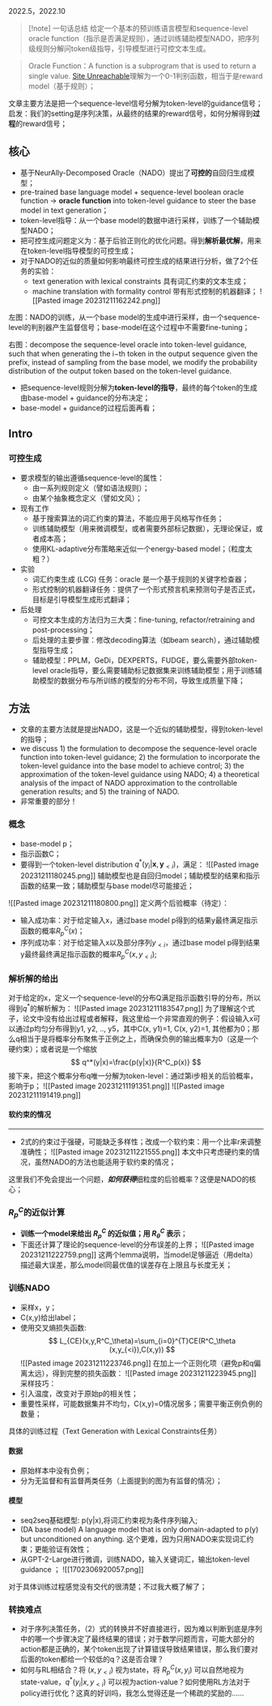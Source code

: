 
2022.5，2022.10

> [!note] 一句话总结
> 给定一个基本的预训练语言模型和sequence-level oracle function（指示是否满足规则），通过训练辅助模型NADO，把序列级规则分解问token级指导，引导模型进行可控文本生成。

> Oracle Function：A function is a subprogram that is used to return a single value. [Site Unreachable](https://www.javatpoint.com/oracle-function)理解为一个0-1判别函数，相当于是reward model（基于规则）； 

文章主要方法是把一个sequence-level信号分解为token-level的guidance信号；
启发：我们的setting是序列决策，从最终的结果的reward信号，如何分解得到**过程**的reward信号；

## 核心

-  基于NeurAlly-Decomposed Oracle（NADO）提出了**可控的**自回归生成模型；
-  pre-trained base language model +  sequence-level boolean oracle function -> **oracle function** into token-level guidance to steer the base model in text generation；
-  token-level指导：从一个base model的数据中进行采样，训练了一个辅助模型NADO；
-  把可控生成问题定义为：基于后验正则化的优化问题。得到**解析最优解**，用来在token-level指导模型的可控生成；
-  对于NADO的近似的质量如何影响最终可控生成的结果进行分析，做了2个任务的实验：
	- text generation with lexical constraints 具有词汇约束的文本生成；
	- machine translation with formality control 带有形式控制的机器翻译；
![[Pasted image 20231211162242.png]]

左图：NADO的训练，从一个base model的生成中进行采样，由一个sequence-level的判别器产生监督信号；base-model在这个过程中不需要fine-tuning；

右图：decompose the sequence-level oracle into token-level guidance, such that when generating the i−th token in the output sequence given the prefix, instead of sampling from the base model, we modify the probability distribution of the output token based on the token-level guidance.
-  把sequence-level规则分解为**token-level的指导**，最终的每个token的生成由base-model + guidance的分布决定；
- base-model + guidance的过程后面再看；

## Intro
### 可控生成

- 要求模型的输出遵循sequence-level的属性：
	- 由一系列规则定义（譬如语法规则）；
	- 由某个抽象概念定义（譬如文风）；
-  现有工作
	- 基于搜索算法的词汇约束的算法，不能应用于风格写作任务；
	- 训练辅助模型（用来微调模型，或者需要外部标记数据），无理论保证，或者成本高；
	- 使用KL-adaptive分布策略来近似一个energy-based model；（粒度太粗？）
-  实验
	- 词汇约束生成 (LCG) 任务：oracle 是一个基于规则的关键字检查器；
	- 形式控制的机器翻译任务：提供了一个形式预言机来预测句子是否正式，目标是引导模型生成形式翻译；
- 后处理
	- 可控文本生成的方法归为三大类：fine-tuning, refactor/retraining and post-processing；
	- 后处理的主要步骤：修改decoding算法（如beam search），通过辅助模型指导生成；
	- 辅助模型：PPLM，GeDi，DEXPERTS，FUDGE，要么需要外部token-level oracle指导，要么需要辅助标记数据集来训练辅助模型；用于训练辅助模型的数据分布与所训练的模型的分布不同，导致生成质量下降；

## 方法

- 文章的主要方法就是提出NADO，这是一个近似的辅助模型，得到token-level的指导；
- we discuss 1) the formulation to decompose the sequence-level oracle function into token-level guidance; 2) the formulation to incorporate the token-level guidance into the base model to achieve control; 3) the approximation of the token-level guidance using NADO; 4) a theoretical analysis of the impact of NADO approximation to the controllable generation results; and 5) the training of NADO.
- 非常重要的部分！

### 概念

- base-model p；
- 指示函数C；
- 要得到一个token-level distribution $q^*(y_i|\mathbf{x}, \mathbf{y}_{<i})$，满足：
![[Pasted image 20231211180245.png]]
	辅助模型也是自回归model；辅助模型的结果和指示函数的结果一致；辅助模型与base model尽可能接近；

![[Pasted image 20231211180800.png]]
定义两个后验概率（待定）：
- 输入成功率：对于给定输入x，通过base model p得到的结果y最终满足指示函数的概率$R^C_p(x)$；
- 序列成功率：对于给定输入x以及部分序列$y_{<i}$，通过base model p得到结果y最终最终满足指示函数的概率$R^C_p(x,y_{<i})$;
### 解析解的给出

对于给定的x，定义一个sequence-level的分布Q满足指示函数引导的分布，所以得到$q^*$的解析解为：
![[Pasted image 20231211183547.png]]
为了理解这个式子，论文中没有给出过程或者解释，我这里给一个非常直观的例子：假设输入x可以通过p均匀分布得到y1, y2, .., y5，其中C(x, y1)=1, C(x, y2)=1, 其他都为0；那么q相当于是将概率分布聚焦于正例之上，而确保负例的输出概率为0（这是一个硬约束）；或者说是一个缩放
$$
q^*(y|x)=\frac{p(y|x)}{R^C_p(x)}
$$
接下来，把这个概率分布q唯一分解为token-level：通过第i步相关的后验概率，影响于p；
![[Pasted image 20231211191351.png]]
![[Pasted image 20231211191419.png]]
#### 软约束的情况
********
- 2式的约束过于强硬，可能缺乏多样性；改成一个软约束：用一个比率r来调整准确性；
![[Pasted image 20231211221555.png]]
本文中只考虑硬约束的情况，虽然NADO的方法也能适用于软约束的情况；

这里我们不免会提出一个问题，***如何获得***细粒度的后验概率？这便是NADO的核心；

### $R^C_p$的近似计算
- **训练一个model来给出 $R^C_p$ 的近似值；用 $R^C_\theta$ 表示**；
- 下面还计算了理论的sequence-level的分布误差的上界；
![[Pasted image 20231211222759.png]]
这两个lemma说明，当model足够逼近（用delta）描述最大误差，那么model同最优值的误差存在上限且与长度无关；

### 训练NADO
- 采样x，y；
- C(x,y)给出label；
- 使用交叉熵损失函数:
$$
L_{CE}(x,y,R^C_\theta)=\sum_{i=0}^{T}CE(R^C_\theta (x,y_{<i}),C(x,y))
$$
![[Pasted image 20231211223746.png]]
在加上一个正则化项（避免p和q偏离太远），得到完整的损失函数：
![[Pasted image 20231211223945.png]]
采样技巧：
- 引入温度，改变对于原始p的相关性；
- 重要性采样，可能数据集并不均匀，C(x,y)=0情况居多；需要平衡正例负例的数量；

具体的训练过程（Text Generation with Lexical Constraints任务）
#### 数据
- 原始样本中没有负例；
- 分为无监督和有监督两类任务（上面提到的图为有监督的情况）；
#### 模型
- seq2seq基础模型: p(y|x),将词汇约束视为条件序列输入;
- (DA base model) A language model that is only domain-adapted to p(y) but unconditioned on anything. 这个更难，因为只用NADO来实现词汇约束；更能验证有效性；
- 从GPT-2-Large进行微调，训练NADO，输入关键词汇，输出token-level guidance ；
![[1702306920057.png]]

对于具体训练过程感觉没有交代的很清楚；不过我大概了解了；

### 转换难点
- 对于序列决策任务，（2）式的转换并不好直接进行，因为难以判断到底是序列中的哪一个步骤决定了最终结果的错误；对于数学问题而言，可能大部分的action都是正确的，某个token出现了计算错误导致结果错误，那么我们要对后面的token都给一个较低的q？这是否合理？
- 如何与RL相结合？将 $(x,y_{<i})$ 视为state，将 $R^C_p(x, y_i)$ 可以自然地视为 state-value，$q^*(y_i|x, y_{<i})$ 可以视为action-value？如何使用RL方法对于policy进行优化？这真的好训吗，我怎么觉得还是一个稀疏的奖励的……